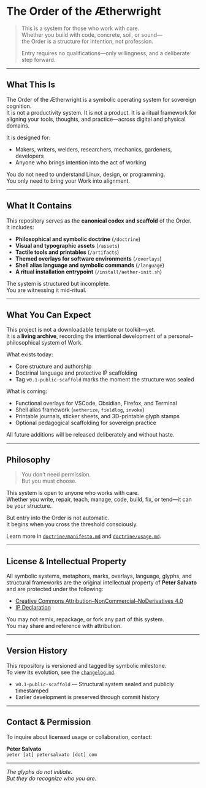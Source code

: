 # The Order of the Ætherwright

> This is a system for those who work with care.  
> Whether you build with code, concrete, soil, or sound—  
> the Order is a structure for intention, not profession.  
>  
> Entry requires no qualifications—only willingness, and a deliberate step forward.

---

## What This Is

The Order of the Ætherwright is a symbolic operating system for sovereign cognition.  
It is not a productivity system. It is not a product. It is a ritual framework for aligning your tools, thoughts, and practice—across digital and physical domains.

It is designed for:
- Makers, writers, welders, researchers, mechanics, gardeners, developers
- Anyone who brings intention into the act of working

You do not need to understand Linux, design, or programming.  
You only need to bring your Work into alignment.

---

## What It Contains

This repository serves as the **canonical codex and scaffold** of the Order.  
It includes:

- **Philosophical and symbolic doctrine** (`/doctrine`)
- **Visual and typographic assets** (`/assets`)
- **Tactile tools and printables** (`/artifacts`)
- **Themed overlays for software environments** (`/overlays`)
- **Shell alias language and symbolic commands** (`/language`)
- **A ritual installation entrypoint** (`/install/aether-init.sh`)

The system is structured but incomplete.  
You are witnessing it mid-ritual.

---

## What You Can Expect

This project is not a downloadable template or toolkit—yet.  
It is a **living archive**, recording the intentional development of a personal–philosophical system of Work.

What exists today:
- Core structure and authorship
- Doctrinal language and protective IP scaffolding
- Tag `v0.1-public-scaffold` marks the moment the structure was sealed

What is coming:
- Functional overlays for VSCode, Obsidian, Firefox, and Terminal
- Shell alias framework (`aetherize`, `fieldlog`, `invoke`)
- Printable journals, sticker sheets, and 3D-printable glyph stamps
- Optional pedagogical scaffolding for sovereign practice

All future additions will be released deliberately and without haste.

---

## Philosophy

> You don’t need permission.  
> But you must choose.

This system is open to anyone who works with care.  
Whether you write, repair, teach, manage, code, build, fix, or tend—it can be your structure.

But entry into the Order is not automatic.  
It begins when you cross the threshold consciously.

Learn more in [`doctrine/manifesto.md`](./doctrine/manifesto.md) and [`doctrine/usage.md`](./doctrine/usage.md).

---

## License & Intellectual Property

All symbolic systems, metaphors, marks, overlays, language, glyphs, and structural frameworks are the original intellectual property of **Peter Salvato** and are protected under the following:

- [Creative Commons Attribution–NonCommercial–NoDerivatives 4.0](./license.md)
- [IP Declaration](./legal/ip_declaration.md)

You may not remix, repackage, or fork any part of this system.  
You may share and reference with attribution.

---

## Version History

This repository is versioned and tagged by symbolic milestone.  
To view its evolution, see the [`changelog.md`](./changelog.md).

- `v0.1-public-scaffold` — Structural system sealed and publicly timestamped  
- Earlier development is preserved through commit history

---

## Contact & Permission

To inquire about licensed usage or collaboration, contact:

**Peter Salvato**  
`peter [at] petersalvato [dot] com`

---

_The glyphs do not initiate.  
But they do recognize who you are._